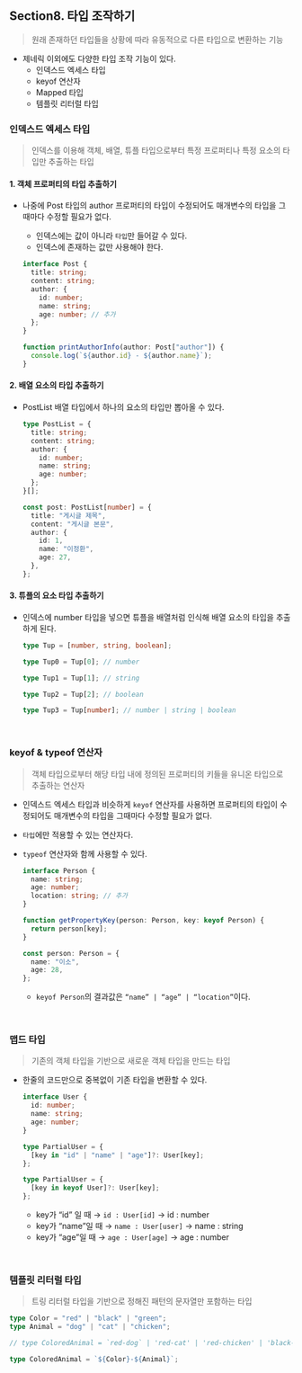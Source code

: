 ## Section8. 타입 조작하기

> 원래 존재하던 타입들을 상황에 따라 유동적으로 다른 타입으로 변환하는 기능

- 제네릭 이외에도 다양한 타입 조작 기능이 있다.
  - 인덱스드 엑세스 타입
  - keyof 연산자
  - Mapped 타입
  - 템플릿 리터럴 타입

### 인덱스드 엑세스 타입

> 인덱스를 이용해 객체, 배열, 튜플 타입으로부터 특정 프로퍼티나 특정 요소의 타입만 추출하는 타입

#### 1. 객체 프로퍼티의 타입 추출하기

- 나중에 Post 타입의 author 프로퍼티의 타입이 수정되어도 매개변수의 타입을 그때마다 수정할 필요가 없다.

  - 인덱스에는 값이 아니라 `타입`만 들어갈 수 있다.
  - 인덱스에 존재하는 값만 사용해야 한다.

  ```ts
  interface Post {
    title: string;
    content: string;
    author: {
      id: number;
      name: string;
      age: number; // 추가
    };
  }

  function printAuthorInfo(author: Post["author"]) {
    console.log(`${author.id} - ${author.name}`);
  }
  ```

#### 2. 배열 요소의 타입 추출하기

- PostList 배열 타입에서 하나의 요소의 타입만 뽑아올 수 있다.

  ```ts
  type PostList = {
    title: string;
    content: string;
    author: {
      id: number;
      name: string;
      age: number;
    };
  }[];

  const post: PostList[number] = {
    title: "게시글 제목",
    content: "게시글 본문",
    author: {
      id: 1,
      name: "이정환",
      age: 27,
    },
  };
  ```

#### 3. 튜플의 요소 타입 추출하기

- 인덱스에 number 타입을 넣으면 튜플을 배열처럼 인식해 배열 요소의 타입을 추출하게 된다.

  ```ts
  type Tup = [number, string, boolean];

  type Tup0 = Tup[0]; // number

  type Tup1 = Tup[1]; // string

  type Tup2 = Tup[2]; // boolean

  type Tup3 = Tup[number]; // number | string | boolean
  ```

<br/>

### keyof & typeof 연산자

> 객체 타입으로부터 해당 타입 내에 정의된 프로퍼티의 키들을 유니온 타입으로 추출하는 연산자

- 인덱스드 엑세스 타입과 비슷하게 `keyof` 연산자를 사용하면 프로퍼티의 타입이 수정되어도 매개변수의 타입을 그때마다 수정할 필요가 없다.
- `타입`에만 적용할 수 있는 연산자다.
- `typeof` 연산자와 함께 사용할 수 있다.

  ```ts
  interface Person {
    name: string;
    age: number;
    location: string; // 추가
  }

  function getPropertyKey(person: Person, key: keyof Person) {
    return person[key];
  }

  const person: Person = {
    name: "이소",
    age: 28,
  };
  ```

  - `keyof Person`의 결과값은 `“name” | “age” | “location”`이다.

<br/>

### 맵드 타입

> 기존의 객체 타입을 기반으로 새로운 객체 타입을 만드는 타입

- 한줄의 코드만으로 중복없이 기존 타입을 변환할 수 있다.

  ```ts
  interface User {
    id: number;
    name: string;
    age: number;
  }

  type PartialUser = {
    [key in "id" | "name" | "age"]?: User[key];
  };

  type PartialUser = {
    [key in keyof User]?: User[key];
  };
  ```

  - key가 “id” 일 때 → `id : User[id]` → id : number
  - key가 “name”일 때 → `name : User[user]` → name : string
  - key가 “age”일 때 → `age : User[age]` → age : number

<br/>

### 템플릿 리터럴 타입

> 트링 리터럴 타입을 기반으로 정해진 패턴의 문자열만 포함하는 타입

```ts
type Color = "red" | "black" | "green";
type Animal = "dog" | "cat" | "chicken";

// type ColoredAnimal = `red-dog` | 'red-cat' | 'red-chicken' | 'black-dog' ... ;

type ColoredAnimal = `${Color}-${Animal}`;
```

<br/>
